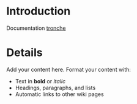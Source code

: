 # Introduction #

Documentation [tronche](http://tronche.com/gui/x/icccm/)


# Details #

Add your content here.  Format your content with:
  * Text in **bold** or _italic_
  * Headings, paragraphs, and lists
  * Automatic links to other wiki pages
